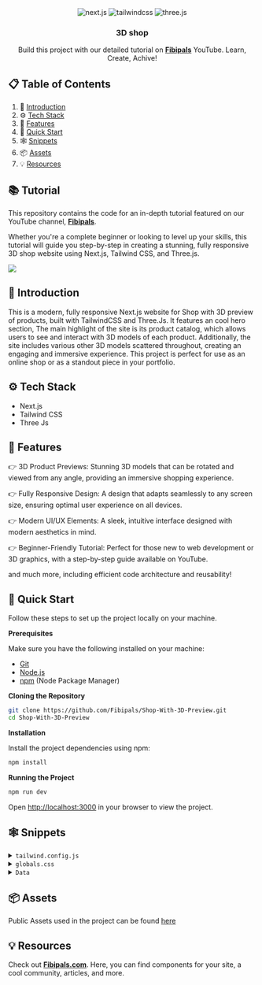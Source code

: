 <div align="center">
  <div>
    <img src="https://img.shields.io/badge/-Next_JS-black?style=for-the-badge&logoColor=white&logo=next&color=black" alt="next.js" />
    <img src="https://img.shields.io/badge/-Tailwind_CSS-black?style=for-the-badge&logoColor=white&logo=tailwindcss&color=06B6D4" alt="tailwindcss" />
    <img src="https://img.shields.io/badge/-Three-Js-black?style=for-the-badge&logoColor=white&logo=three&color=black" alt="three.js" />
  </div>

  <h3 align="center">3D shop</h3>

   <div align="center">
     Build this project with our detailed tutorial on <a href="https://www.youtube.com/@fibipals" target="_blank"><b>Fibipals</b></a> YouTube. Learn, Create, Achive!
    </div>
</div>

## 📋 <a name="table">Table of Contents</a>

1. 🤖 [Introduction](#introduction)
2. ⚙️ [Tech Stack](#tech-stack)
3. 🔋 [Features](#features)
4. 🚀 [Quick Start](#quick-start)
5. 🕸️ [Snippets](#snippets)
6. 📦 [Assets](#assets)
7. 💡 [Resources](#resources)

## 📚 Tutorial

This repository contains the code for an in-depth tutorial featured on our YouTube channel, <a href="https://www.youtube.com/@fibipals" target="_blank"><b>Fibipals</b></a>.

Whether you're a complete beginner or looking to level up your skills, this tutorial will guide you step-by-step in creating a stunning, fully responsive 3D shop website using Next.js, Tailwind CSS, and Three.js.

<a href="https://www.youtube.com/@fibipals" target="_blank"><img src="https://github.com/sujatagunale/EasyRead/assets/151519281/1736fca5-a031-4854-8c09-bc110e3bc16d" /></a>

## <a name="introduction">🤖 Introduction</a>

This is a modern, fully responsive Next.js website for Shop with 3D preview of products, built with TailwindCSS and Three.Js. It features an cool hero section, The main highlight of the site is its product catalog, which allows users to see and interact with 3D models of each product. Additionally, the site includes various other 3D models scattered throughout, creating an engaging and immersive experience. This project is perfect for use as an online shop or as a standout piece in your portfolio.


## <a name="tech-stack">⚙️ Tech Stack</a>

- Next.js
- Tailwind CSS
- Three Js

## <a name="features">🔋 Features</a>

👉 3D Product Previews: Stunning 3D models that can be rotated and viewed from any angle, providing an immersive shopping experience.

👉 Fully Responsive Design: A design that adapts seamlessly to any screen size, ensuring optimal user experience on all devices.

👉 Modern UI/UX Elements: A sleek, intuitive interface designed with modern aesthetics in mind.

👉 Beginner-Friendly Tutorial: Perfect for those new to web development or 3D graphics, with a step-by-step guide available on YouTube.

and much more, including efficient code architecture and reusability!

## <a name="quick-start">🚀 Quick Start</a>

Follow these steps to set up the project locally on your machine.

**Prerequisites**

Make sure you have the following installed on your machine:

- [Git](https://git-scm.com/)
- [Node.js](https://nodejs.org/en)
- [npm](https://www.npmjs.com/) (Node Package Manager)

**Cloning the Repository**

```bash
git clone https://github.com/Fibipals/Shop-With-3D-Preview.git
cd Shop-With-3D-Preview
```

**Installation**

Install the project dependencies using npm:

```bash
npm install
```

**Running the Project**

```bash
npm run dev
```

Open [http://localhost:3000](http://localhost:3000) in your browser to view the project.

## <a name="snippets">🕸️ Snippets</a>

<details>
<summary><code>tailwind.config.js</code></summary>

```javascript
/** @type {import('tailwindcss').Config} */
module.exports = {
  content: [
    "./app/**/*.{js,ts,jsx,tsx,mdx}",
    "./pages/**/*.{js,ts,jsx,tsx,mdx}",
    "./components/**/*.{js,ts,jsx,tsx,mdx}",],
  theme: {
    extend: {},
  },
  plugins: [function({ addUtilities }) {
    const newUtilities = {
      '.bg-gradient': {
        '@apply bg-gradient-to-br from-rose-400 to-fuchsia-700': {},
      },
    };
    addUtilities(newUtilities, ['responsive', 'hover']);
  },],
}
```

</details>

<details>
<summary><code>globals.css</code></summary>

```javascript
@tailwind base;
@tailwind components;
@tailwind utilities;


::-webkit-scrollbar {
  display: none;
}


@layer utilities {
  .text-balance {
    text-wrap: balance;
  }
}
```

</details>

<details>
<summary><code>Data</code></summary>

```txt
/*** hero section ***/

Discover a keyboard designed for both style and functionality, providing unmatched comfort and efficiency for your everyday tasks.



/*** Catalog section ***/

const products = [
  {
    imgSrc: "/assets/keyboard1.png",
    title: "Magic Keyboard",
    price: 79.99,
    modelSrc: "/assets/keyboard.glb", 
  },
  {
    imgSrc: "/assets/keyboard2.png",
    title: "Dragon Keyboard",
    price: 89.99,
    modelSrc: "/assets/keyboard2.glb",
  },
  {
    imgSrc: "/assets/keyboard3.png",
    title: "Gold Keyboard",
    price: 99.99,
    modelSrc: "/assets/keyboard3.glb",
  }
];



/*** Features section ***/

const features = [
  {
    icon: FaKeyboard,
    title: "Compact Design",
    description: "Experience a sleek, compact design that frees up space for intense gaming sessions, allowing for more mouse movement and a cleaner setup."
  },
  {
    icon: FaBolt,
    title: "RGB Backlighting",
    description: "Customize your keyboard with vibrant RGB backlighting, featuring dynamic lighting effects and millions of colors to match your gaming rig."
  },
  {
    icon: FaHandRock,
    title: "Mechanical Switches",
    description: "Enjoy precise, tactile feedback with durable mechanical switches, ensuring fast response times and reliable performance during gameplay."
  },
  {
    icon: FaGamepad,
    title: "Gaming Mode",
    description: "Activate gaming mode to disable the Windows key and avoid accidental interruptions, keeping you focused on the game."
  }
];



/*** Reviews section ***/

const reviews = [
  {
    name: "Bob S.",
    imgSrc: "/assets/reviews/rev1.jpg",
    text: "I found the application to be intuitive and easy to navigate, making my overall experience very positive.",
    stars: 4.2
  },
  {
    name: "Alice J.",
    imgSrc: "/assets/reviews/rev2.jpg",
    text: "My experience with the service was exceptional. I appreciated the user-friendly interface and efficient customer support.",
    stars: 4.9
  },
  {
    name: "Fiona L.",
    imgSrc: "/assets/reviews/rev3.jpg",
    text: "I found the application to be highly reliable and praised its efficiency in managing my daily tasks effortlessly.",
    stars: 4.1
  },
  {
    name: "Ethan G.",
    imgSrc: "/assets/reviews/rev4.jpg",
    text: "I enjoyed the clean design and ease of use. The application exceeded my expectations and was a great help.",
    stars: 4.7
  },
  {
    name: "George M.",
    imgSrc: "/assets/reviews/rev5.jpg",
    text: "I appreciated the innovative features and the constant updates that keep the application ahead of its competitors.",
    stars: 4.9
  },
  {
    name: "Diana W.",
    imgSrc: "/assets/reviews/rev6.jpg",
    text: "I appreciated the detailed tutorials and helpful support provided, which made learning the platform enjoyable.",
    stars: 4.3
  },
  {
    name: "Charlie B.",
    imgSrc: "/assets/reviews/rev7.jpg",
    text: "I was impressed with the application's functionality and the seamless integration with other tools I use.",
    stars: 4.8
  },
  {
    name: "Hannah K.",
    imgSrc: "/assets/reviews/rev8.jpg",
    text: "I was delighted with the customer service and the comprehensive resources available to help me get started quickly.",
    stars: 4.4
  }
];

```

</details>


## <a name="assets">📦 Assets</a>

Public Assets used in the project can be found [here](https://drive.google.com/file/d/1NxH1HInL6KzprzrYy-aP-odQlmFRQlYP/view?usp=sharing)

## <a name="resources">💡 Resources</a>

Check out <a href="https://www.fibipals.com" target="_blank"><b>Fibipals.com</b></a>. Here, you can find components for your site, a cool community, articles, and more.
